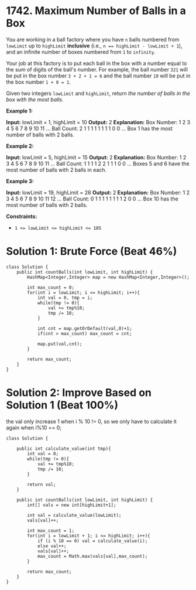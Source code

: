 # 1742. Maximum Number of Balls in a Box
You are working in a ball factory where you have  `n`  balls numbered from  `lowLimit`  up to  `highLimit`  **inclusive**  (i.e.,  `n == highLimit - lowLimit + 1`), and an infinite number of boxes numbered from  `1`  to  `infinity`.

Your job at this factory is to put each ball in the box with a number equal to the sum of digits of the ball's number. For example, the ball number  `321`  will be put in the box number  `3 + 2 + 1 = 6`  and the ball number  `10`  will be put in the box number  `1 + 0 = 1`.

Given two integers  `lowLimit`  and  `highLimit`, return _the number of balls in the box with the most balls._

**Example 1:**

**Input:** lowLimit = 1, highLimit = 10
**Output:** 2
**Explanation:**
Box Number:  1 2 3 4 5 6 7 8 9 10 11 ...
Ball Count:  2 1 1 1 1 1 1 1 1 0  0  ...
Box 1 has the most number of balls with 2 balls.

**Example 2:**

**Input:** lowLimit = 5, highLimit = 15
**Output:** 2
**Explanation:**
Box Number:  1 2 3 4 5 6 7 8 9 10 11 ...
Ball Count:  1 1 1 1 2 2 1 1 1 0  0  ...
Boxes 5 and 6 have the most number of balls with 2 balls in each.

**Example 3:**

**Input:** lowLimit = 19, highLimit = 28
**Output:** 2
**Explanation:**
Box Number:  1 2 3 4 5 6 7 8 9 10 11 12 ...
Ball Count:  0 1 1 1 1 1 1 1 1 2  0  0  ...
Box 10 has the most number of balls with 2 balls.

**Constraints:**

-   `1 <= lowLimit <= highLimit <= 105`

# Solution 1: Brute Force (Beat 46%)
```
class Solution {
    public int countBalls(int lowLimit, int highLimit) {
        HashMap<Integer,Integer> map = new HashMap<Integer,Integer>();
    
        int max_count = 0;
        for(int i = lowLimit; i <= highLimit; i++){
            int val = 0, tmp = i;
            while(tmp != 0){
                val += tmp%10;
                tmp /= 10;
            }
            
            int cnt = map.getOrDefault(val,0)+1;
            if(cnt > max_count) max_count = cnt;
            
            map.put(val,cnt);
        }
        
        return max_count;
    }
}
```

# Solution 2: Improve Based on Solution 1 (Beat 100%)

the val only increase 1 when i % 10 != 0, so we only have to calculate it again when i%10 == 0;

```
class Solution {
    
    public int calculate_value(int tmp){
        int val = 0;
        while(tmp != 0){
            val += tmp%10;
            tmp /= 10;
        }
        
        return val;
    }
    
    public int countBalls(int lowLimit, int highLimit) {
        int[] vals = new int[highLimit+1];
        
        int val = calculate_value(lowLimit);
        vals[val]++;
        
        int max_count = 1;
        for(int i = lowLimit + 1; i <= highLimit; i++){
            if (i % 10 == 0) val = calculate_value(i);
            else val++;
            vals[val]++;
            max_count = Math.max(vals[val],max_count);
        }
        
        return max_count;
    }
}
```
